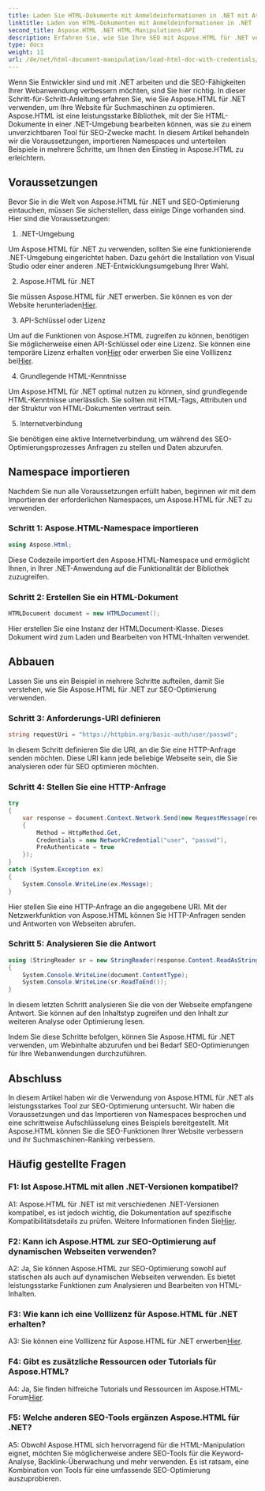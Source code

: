 ```yaml
---
title: Laden Sie HTML-Dokumente mit Anmeldeinformationen in .NET mit Aspose.HTML
linktitle: Laden von HTML-Dokumenten mit Anmeldeinformationen in .NET
second_title: Aspose.HTML .NET HTML-Manipulations-API
description: Erfahren Sie, wie Sie Ihre SEO mit Aspose.HTML für .NET verbessern. Steigern Sie Rankings, analysieren Sie Webinhalte und optimieren Sie für Suchmaschinen.
type: docs
weight: 11
url: /de/net/html-document-manipulation/load-html-doc-with-credentials/
---
```


Wenn Sie Entwickler sind und mit .NET arbeiten und die SEO-Fähigkeiten Ihrer Webanwendung verbessern möchten, sind Sie hier richtig. In dieser Schritt-für-Schritt-Anleitung erfahren Sie, wie Sie Aspose.HTML für .NET verwenden, um Ihre Website für Suchmaschinen zu optimieren. Aspose.HTML ist eine leistungsstarke Bibliothek, mit der Sie HTML-Dokumente in einer .NET-Umgebung bearbeiten können, was sie zu einem unverzichtbaren Tool für SEO-Zwecke macht. In diesem Artikel behandeln wir die Voraussetzungen, importieren Namespaces und unterteilen Beispiele in mehrere Schritte, um Ihnen den Einstieg in Aspose.HTML zu erleichtern.

## Voraussetzungen

Bevor Sie in die Welt von Aspose.HTML für .NET und SEO-Optimierung eintauchen, müssen Sie sicherstellen, dass einige Dinge vorhanden sind. Hier sind die Voraussetzungen:

1. .NET-Umgebung

Um Aspose.HTML für .NET zu verwenden, sollten Sie eine funktionierende .NET-Umgebung eingerichtet haben. Dazu gehört die Installation von Visual Studio oder einer anderen .NET-Entwicklungsumgebung Ihrer Wahl.

2. Aspose.HTML für .NET

Sie müssen Aspose.HTML für .NET erwerben. Sie können es von der Website herunterladen[Hier](https://releases.aspose.com/html/net/). 

3. API-Schlüssel oder Lizenz

 Um auf die Funktionen von Aspose.HTML zugreifen zu können, benötigen Sie möglicherweise einen API-Schlüssel oder eine Lizenz. Sie können eine temporäre Lizenz erhalten von[Hier](https://purchase.aspose.com/temporary-license/) oder erwerben Sie eine Volllizenz bei[Hier](https://purchase.aspose.com/buy).

4. Grundlegende HTML-Kenntnisse

Um Aspose.HTML für .NET optimal nutzen zu können, sind grundlegende HTML-Kenntnisse unerlässlich. Sie sollten mit HTML-Tags, Attributen und der Struktur von HTML-Dokumenten vertraut sein.

5. Internetverbindung

Sie benötigen eine aktive Internetverbindung, um während des SEO-Optimierungsprozesses Anfragen zu stellen und Daten abzurufen.

## Namespace importieren

Nachdem Sie nun alle Voraussetzungen erfüllt haben, beginnen wir mit dem Importieren der erforderlichen Namespaces, um Aspose.HTML für .NET zu verwenden.

### Schritt 1: Aspose.HTML-Namespace importieren

```csharp
using Aspose.Html;
```

Diese Codezeile importiert den Aspose.HTML-Namespace und ermöglicht Ihnen, in Ihrer .NET-Anwendung auf die Funktionalität der Bibliothek zuzugreifen.

### Schritt 2: Erstellen Sie ein HTML-Dokument

```csharp
HTMLDocument document = new HTMLDocument();
```

Hier erstellen Sie eine Instanz der HTMLDocument-Klasse. Dieses Dokument wird zum Laden und Bearbeiten von HTML-Inhalten verwendet.

## Abbauen

Lassen Sie uns ein Beispiel in mehrere Schritte aufteilen, damit Sie verstehen, wie Sie Aspose.HTML für .NET zur SEO-Optimierung verwenden.

### Schritt 3: Anforderungs-URI definieren

```csharp
string requestUri = "https://httpbin.org/basic-auth/user/passwd";
```

In diesem Schritt definieren Sie die URI, an die Sie eine HTTP-Anfrage senden möchten. Diese URI kann jede beliebige Webseite sein, die Sie analysieren oder für SEO optimieren möchten.

### Schritt 4: Stellen Sie eine HTTP-Anfrage

```csharp
try
{
    var response = document.Context.Network.Send(new RequestMessage(requestUri)
    {
        Method = HttpMethod.Get,
        Credentials = new NetworkCredential("user", "passwd"),
        PreAuthenticate = true
    });
}
catch (System.Exception ex)
{
    System.Console.WriteLine(ex.Message);
}
```

Hier stellen Sie eine HTTP-Anfrage an die angegebene URI. Mit der Netzwerkfunktion von Aspose.HTML können Sie HTTP-Anfragen senden und Antworten von Webseiten abrufen.

### Schritt 5: Analysieren Sie die Antwort

```csharp
using (StringReader sr = new StringReader(response.Content.ReadAsString()))
{
    System.Console.WriteLine(document.ContentType);
    System.Console.WriteLine(sr.ReadToEnd());
}
```

In diesem letzten Schritt analysieren Sie die von der Webseite empfangene Antwort. Sie können auf den Inhaltstyp zugreifen und den Inhalt zur weiteren Analyse oder Optimierung lesen.

Indem Sie diese Schritte befolgen, können Sie Aspose.HTML für .NET verwenden, um Webinhalte abzurufen und bei Bedarf SEO-Optimierungen für Ihre Webanwendungen durchzuführen.

## Abschluss

In diesem Artikel haben wir die Verwendung von Aspose.HTML für .NET als leistungsstarkes Tool zur SEO-Optimierung untersucht. Wir haben die Voraussetzungen und das Importieren von Namespaces besprochen und eine schrittweise Aufschlüsselung eines Beispiels bereitgestellt. Mit Aspose.HTML können Sie die SEO-Funktionen Ihrer Website verbessern und ihr Suchmaschinen-Ranking verbessern.

## Häufig gestellte Fragen

### F1: Ist Aspose.HTML mit allen .NET-Versionen kompatibel?

 A1: Aspose.HTML für .NET ist mit verschiedenen .NET-Versionen kompatibel, es ist jedoch wichtig, die Dokumentation auf spezifische Kompatibilitätsdetails zu prüfen. Weitere Informationen finden Sie[Hier](https://reference.aspose.com/html/net/).

### F2: Kann ich Aspose.HTML zur SEO-Optimierung auf dynamischen Webseiten verwenden?

A2: Ja, Sie können Aspose.HTML zur SEO-Optimierung sowohl auf statischen als auch auf dynamischen Webseiten verwenden. Es bietet leistungsstarke Funktionen zum Analysieren und Bearbeiten von HTML-Inhalten.

### F3: Wie kann ich eine Volllizenz für Aspose.HTML für .NET erhalten?

 A3: Sie können eine Volllizenz für Aspose.HTML für .NET erwerben[Hier](https://purchase.aspose.com/buy).

### F4: Gibt es zusätzliche Ressourcen oder Tutorials für Aspose.HTML?

 A4: Ja, Sie finden hilfreiche Tutorials und Ressourcen im Aspose.HTML-Forum[Hier](https://forum.aspose.com/).

### F5: Welche anderen SEO-Tools ergänzen Aspose.HTML für .NET?

A5: Obwohl Aspose.HTML sich hervorragend für die HTML-Manipulation eignet, möchten Sie möglicherweise andere SEO-Tools für die Keyword-Analyse, Backlink-Überwachung und mehr verwenden. Es ist ratsam, eine Kombination von Tools für eine umfassende SEO-Optimierung auszuprobieren.